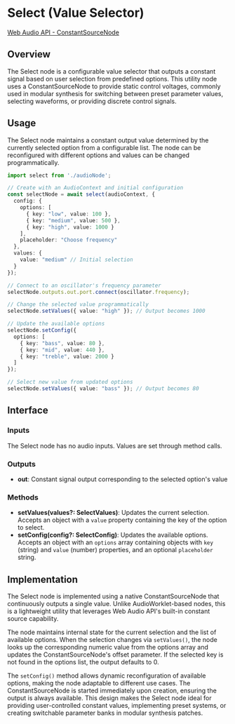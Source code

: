 # Select (Value Selector)

[Web Audio API - ConstantSourceNode](https://developer.mozilla.org/docs/Web/API/ConstantSourceNode)

## Overview

The Select node is a configurable value selector that outputs a constant signal based on user selection from predefined options. This utility node uses a ConstantSourceNode to provide static control voltages, commonly used in modular synthesis for switching between preset parameter values, selecting waveforms, or providing discrete control signals.

## Usage

The Select node maintains a constant output value determined by the currently selected option from a configurable list. The node can be reconfigured with different options and values can be changed programmatically.

```typescript
import select from './audioNode';

// Create with an AudioContext and initial configuration
const selectNode = await select(audioContext, {
  config: {
    options: [
      { key: "low", value: 100 },
      { key: "medium", value: 500 },
      { key: "high", value: 1000 }
    ],
    placeholder: "Choose frequency"
  },
  values: {
    value: "medium" // Initial selection
  }
});

// Connect to an oscillator's frequency parameter
selectNode.outputs.out.port.connect(oscillator.frequency);

// Change the selected value programmatically
selectNode.setValues({ value: "high" }); // Output becomes 1000

// Update the available options
selectNode.setConfig({
  options: [
    { key: "bass", value: 80 },
    { key: "mid", value: 440 },
    { key: "treble", value: 2000 }
  ]
});

// Select new value from updated options
selectNode.setValues({ value: "bass" }); // Output becomes 80
```

## Interface

### Inputs

The Select node has no audio inputs. Values are set through method calls.

### Outputs

- **out**: Constant signal output corresponding to the selected option's value

### Methods

- **setValues(values?: SelectValues)**: Updates the current selection. Accepts an object with a `value` property containing the key of the option to select.
- **setConfig(config?: SelectConfig)**: Updates the available options. Accepts an object with an `options` array containing objects with `key` (string) and `value` (number) properties, and an optional `placeholder` string.

## Implementation

The Select node is implemented using a native ConstantSourceNode that continuously outputs a single value. Unlike AudioWorklet-based nodes, this is a lightweight utility that leverages Web Audio API's built-in constant source capability.

The node maintains internal state for the current selection and the list of available options. When the selection changes via `setValues()`, the node looks up the corresponding numeric value from the options array and updates the ConstantSourceNode's offset parameter. If the selected key is not found in the options list, the output defaults to 0.

The `setConfig()` method allows dynamic reconfiguration of available options, making the node adaptable to different use cases. The ConstantSourceNode is started immediately upon creation, ensuring the output is always available. This design makes the Select node ideal for providing user-controlled constant values, implementing preset systems, or creating switchable parameter banks in modular synthesis patches.
